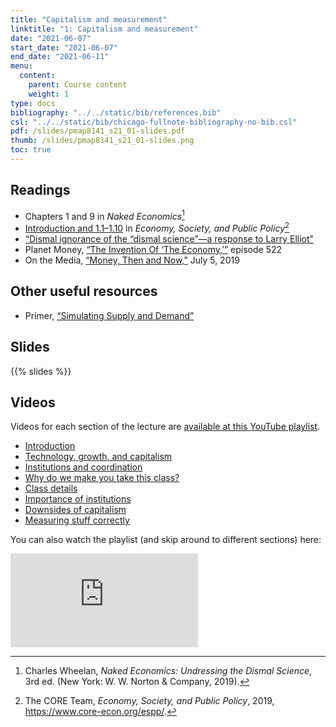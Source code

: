```yaml
---
title: "Capitalism and measurement"
linktitle: "1: Capitalism and measurement"
date: "2021-06-07"
start_date: "2021-06-07"
end_date: "2021-06-11"
menu:
  content:
    parent: Course content
    weight: 1
type: docs
bibliography: "../../static/bib/references.bib"
csl: "../../static/bib/chicago-fullnote-bibliography-no-bib.csl"
pdf: /slides/pmap8141_s21_01-slides.pdf
thumb: /slides/pmap8141_s21_01-slides.png
toc: true
---
```


## Readings

-   <i class="fas fa-book"></i> Chapters 1 and 9 in *Naked Economics*[^1]
-   <i class="fas fa-book"></i> [Introduction and 1.1–1.10](https://www.core-econ.org/espp/book/text/01.html) in *Economy, Society, and Public Policy*[^2]
-   <i class="fas fa-external-link-square-alt"></i> [“Dismal ignorance of the “dismal science”—a response to Larry Elliot"](https://www.prospectmagazine.co.uk/economics-and-finance/dismal-ignorance-of-the-dismal-science-a-response-to-larry-elliot)
-   <i class="fas fa-podcast"></i> Planet Money, [“The Invention Of ‘The Economy,’”](https://www.npr.org/sections/money/2017/03/15/520294083/episode-522-the-invention-of-the-economy) episode 522
-   <i class="fas fa-podcast"></i> On the Media, [“Money, Then and Now,”](https://www.wnycstudios.org/story/money-then-and-now-1) July 5, 2019

## Other useful resources

-   <i class="fab fa-youtube"></i> Primer, [“Simulating Supply and Demand”](https://www.youtube.com/watch?v=PNtKXWNKGN8)

## Slides

{{% slides %}}

## Videos

Videos for each section of the lecture are [available at this YouTube playlist](https://www.youtube.com/playlist?list=PLS6tnpTr39sFZ5qGN923GJZVtpjfatPiB).

-   [Introduction](https://www.youtube.com/watch?v=Dm09yTqnLTM&list=PLS6tnpTr39sFZ5qGN923GJZVtpjfatPiB)
-   [Technology, growth, and capitalism](https://www.youtube.com/watch?v=JUPynmPjabk&list=PLS6tnpTr39sFZ5qGN923GJZVtpjfatPiB)
-   [Institutions and coordination](https://www.youtube.com/watch?v=JSPMWwMVTUw&list=PLS6tnpTr39sFZ5qGN923GJZVtpjfatPiB)
-   [Why do we make you take this class?](https://www.youtube.com/watch?v=zrLYd49bJjc&list=PLS6tnpTr39sFZ5qGN923GJZVtpjfatPiB)
-   [Class details](https://www.youtube.com/watch?v=dpwuUsJWxbQ&list=PLS6tnpTr39sFZ5qGN923GJZVtpjfatPiB)
-   [Importance of institutions](https://www.youtube.com/watch?v=P1to4m52fl0&list=PLS6tnpTr39sFZ5qGN923GJZVtpjfatPiB)
-   [Downsides of capitalism](https://www.youtube.com/watch?v=Oz1g0e6hMMM&list=PLS6tnpTr39sFZ5qGN923GJZVtpjfatPiB)
-   [Measuring stuff correctly](https://www.youtube.com/watch?v=TcfWCA1GUMA&list=PLS6tnpTr39sFZ5qGN923GJZVtpjfatPiB)

You can also watch the playlist (and skip around to different sections) here:

<div class="embed-responsive embed-responsive-16by9">

<iframe class="embed-responsive-item" src="https://www.youtube.com/embed/playlist?list=PLS6tnpTr39sFZ5qGN923GJZVtpjfatPiB" frameborder="0" allow="accelerometer; autoplay; encrypted-media; gyroscope; picture-in-picture" allowfullscreen>
</iframe>

</div>

[^1]: Charles Wheelan, *Naked Economics: Undressing the Dismal Science*, 3rd ed. (New York: W. W. Norton & Company, 2019).

[^2]: The CORE Team, *Economy, Society, and Public Policy*, 2019, <https://www.core-econ.org/espp/>.
